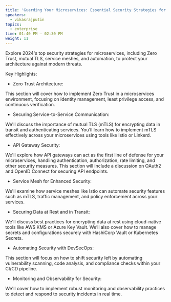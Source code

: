 ```yaml
---
title: 'Guarding Your Microservices: Essential Security Strategies for 2024'
speakers:
  - vikasrajputin
topics:
  - enterprise
time: 01:40 PM – 02:30 PM
weight: 11
---
```


Explore 2024's top security strategies for microservices, including Zero Trust, mutual TLS, service meshes, and automation, to protect your architecture against modern threats.

Key Highlights:

- Zero Trust Architecture:

This section will cover how to implement Zero Trust in a microservices environment, focusing on identity management, least privilege access, and continuous verification.

- Securing Service-to-Service Communication:

We'll discuss the importance of mutual TLS (mTLS) for encrypting data in transit and authenticating services. You’ll learn how to implement mTLS effectively across your microservices using tools like Istio or Linkerd.

- API Gateway Security:

We'll explore how API gateways can act as the first line of defense for your microservices, handling authentication, authorization, rate limiting, and other security measures. This section will include a discussion on OAuth2 and OpenID Connect for securing API endpoints.

- Service Mesh for Enhanced Security:

We'll examine how service meshes like Istio can automate security features such as mTLS, traffic management, and policy enforcement across your services.

- Securing Data at Rest and in Transit:

We'll discuss best practices for encrypting data at rest using cloud-native tools like AWS KMS or Azure Key Vault. We’ll also cover how to manage secrets and configurations securely with HashiCorp Vault or Kubernetes Secrets.

- Automating Security with DevSecOps:

This section will focus on how to shift security left by automating vulnerability scanning, code analysis, and compliance checks within your CI/CD pipeline.

- Monitoring and Observability for Security:

We'll cover how to implement robust monitoring and observability practices to detect and respond to security incidents in real time. 
